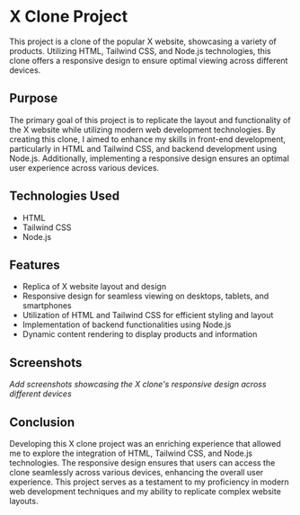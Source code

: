 # X Clone Project

This project is a clone of the popular X website, showcasing a variety of products. Utilizing HTML, Tailwind CSS, and Node.js technologies, this clone offers a responsive design to ensure optimal viewing across different devices.

## Purpose
The primary goal of this project is to replicate the layout and functionality of the X website while utilizing modern web development technologies. By creating this clone, I aimed to enhance my skills in front-end development, particularly in HTML and Tailwind CSS, and backend development using Node.js. Additionally, implementing a responsive design ensures an optimal user experience across various devices.

## Technologies Used
- HTML
- Tailwind CSS
- Node.js

## Features
- Replica of X website layout and design
- Responsive design for seamless viewing on desktops, tablets, and smartphones
- Utilization of HTML and Tailwind CSS for efficient styling and layout
- Implementation of backend functionalities using Node.js
- Dynamic content rendering to display products and information

## Screenshots
*Add screenshots showcasing the X clone's responsive design across different devices*

## Conclusion
Developing this X clone project was an enriching experience that allowed me to explore the integration of HTML, Tailwind CSS, and Node.js technologies. The responsive design ensures that users can access the clone seamlessly across various devices, enhancing the overall user experience. This project serves as a testament to my proficiency in modern web development techniques and my ability to replicate complex website layouts.
